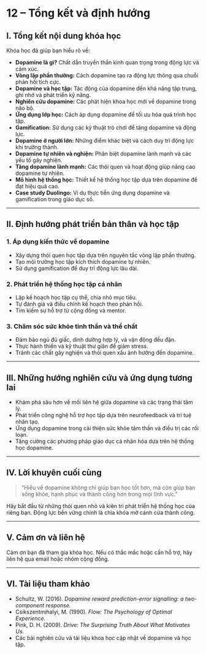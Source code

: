 # 12 – Tổng kết và định hướng

## I. Tổng kết nội dung khóa học

Khóa học đã giúp bạn hiểu rõ về:

- **Dopamine là gì?** Chất dẫn truyền thần kinh quan trọng trong động lực và cảm xúc.
- **Vòng lặp phần thưởng:** Cách dopamine tạo ra động lực thông qua chuỗi phản hồi tích cực.
- **Dopamine và học tập:** Tác động của dopamine đến khả năng tập trung, ghi nhớ và phát triển kỹ năng.
- **Nghiên cứu dopamine:** Các phát hiện khoa học mới về dopamine trong não bộ.
- **Ứng dụng lớp học:** Cách áp dụng dopamine để tối ưu hóa quá trình học tập.
- **Gamification:** Sử dụng các kỹ thuật trò chơi để tăng dopamine và động lực.
- **Dopamine ở người lớn:** Những điểm khác biệt và cách duy trì động lực khi trưởng thành.
- **Dopamine tự nhiên và nghiện:** Phân biệt dopamine lành mạnh và các yếu tố gây nghiện.
- **Tăng dopamine lành mạnh:** Các thói quen và hoạt động giúp nâng cao dopamine tự nhiên.
- **Mô hình hệ thống học:** Thiết kế hệ thống học tập dựa trên dopamine để đạt hiệu quả cao.
- **Case study Duolingo:** Ví dụ thực tiễn ứng dụng dopamine và gamification trong giáo dục số.

---

## II. Định hướng phát triển bản thân và học tập

### 1. Áp dụng kiến thức về dopamine

- Xây dựng thói quen học tập dựa trên nguyên tắc vòng lặp phần thưởng.
- Tạo môi trường học tập kích thích dopamine tự nhiên.
- Sử dụng gamification để duy trì động lực lâu dài.

### 2. Phát triển hệ thống học tập cá nhân

- Lập kế hoạch học tập cụ thể, chia nhỏ mục tiêu.
- Tự đánh giá và điều chỉnh kế hoạch theo phản hồi.
- Tìm kiếm sự hỗ trợ từ cộng đồng và mentor.

### 3. Chăm sóc sức khỏe tinh thần và thể chất

- Đảm bảo ngủ đủ giấc, dinh dưỡng hợp lý, và vận động đều đặn.
- Thực hành thiền và kỹ thuật thư giãn để giảm stress.
- Tránh các chất gây nghiện và thói quen xấu ảnh hưởng đến dopamine.

---

## III. Những hướng nghiên cứu và ứng dụng tương lai

- Khám phá sâu hơn về mối liên hệ giữa dopamine và các trạng thái tâm lý.
- Phát triển công nghệ hỗ trợ học tập dựa trên neurofeedback và trí tuệ nhân tạo.
- Ứng dụng dopamine trong cải thiện sức khỏe tâm thần và điều trị các rối loạn.
- Tăng cường các phương pháp giáo dục cá nhân hóa dựa trên hệ thống học dopamine.

---

## IV. Lời khuyên cuối cùng

> “Hiểu về dopamine không chỉ giúp bạn học tốt hơn, mà còn giúp bạn sống khỏe, hạnh phúc và thành công hơn trong mọi lĩnh vực.”

Hãy bắt đầu từ những thói quen nhỏ và kiên trì phát triển hệ thống học của riêng bạn. Động lực bền vững chính là chìa khóa mở cánh cửa thành công.

---

## V. Cảm ơn và liên hệ

Cảm ơn bạn đã tham gia khóa học. Nếu có thắc mắc hoặc cần hỗ trợ, hãy liên hệ qua email hoặc nhóm cộng đồng.

---

## VI. Tài liệu tham khảo

- Schultz, W. (2016). *Dopamine reward prediction-error signalling: a two-component response.*
- Csikszentmihalyi, M. (1990). *Flow: The Psychology of Optimal Experience.*
- Pink, D. H. (2009). *Drive: The Surprising Truth About What Motivates Us.*
- Các bài nghiên cứu và tài liệu khoa học cập nhật về dopamine và học tập.
